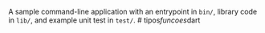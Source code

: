 A sample command-line application with an entrypoint in `bin/`, library code
in `lib/`, and example unit test in `test/`.
#   t i p o s _ f u n c o e s _ d a r t  
 